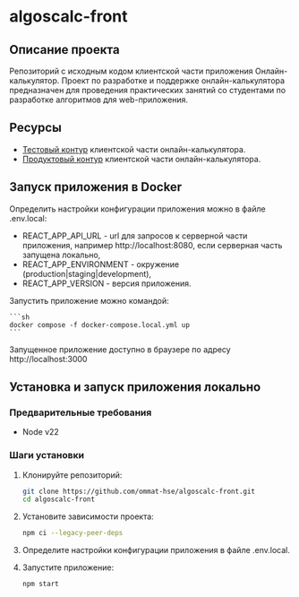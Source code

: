 # algoscalc-front

## Описание проекта
Репозиторий с исходным кодом клиентской части приложения Онлайн-калькулятор. Проект по разработке и поддержке онлайн-калькулятора предназначен для проведения практических занятий со студентами по разработке алгоритмов для web-приложения.

## Ресурсы
- [Тестовый контур](https://test.ommat.ru) клиентской части онлайн-калькулятора.
- [Продуктовый контур](https://prod.ommat.ru) клиентской части онлайн-калькулятора.

## Запуск приложения в Docker
Определить настройки конфигурации приложения можно в файле .env.local:
- REACT_APP_API_URL - url для запросов к серверной части приложения, например http://localhost:8080, если серверная часть запущена локально,
- REACT_APP_ENVIRONMENT - окружение (production|staging|development),
- REACT_APP_VERSION - версия приложения.


Запустить приложение можно командой:

    ```sh
    docker compose -f docker-compose.local.yml up
    ```
Запущенное приложение доступно в браузере по адресу http://localhost:3000

## Установка и запуск приложения локально
### Предварительные требования
- Node v22

### Шаги установки
1. Клонируйте репозиторий:

    ```sh
    git clone https://github.com/ommat-hse/algoscalc-front.git
    cd algoscalc-front
    ```

2. Установите зависимости проекта:

    ```sh
    npm ci --legacy-peer-deps
    ```

3. Определите настройки конфигурации приложения в файле .env.local.

4. Запустите приложение:

    ```sh
    npm start
    ```
